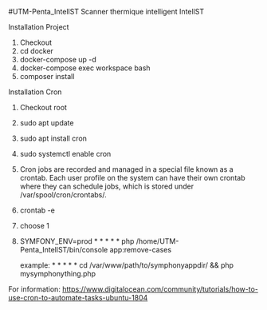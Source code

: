 #UTM-Penta_IntellST
Scanner thermique intelligent IntellST

Installation Project
1. Checkout
2. cd docker
3. docker-compose up -d
4. docker-compose exec workspace bash
5. composer install

Installation Cron
1. Checkout root
2. sudo apt update
3. sudo apt install cron
4. sudo systemctl enable cron
5. Cron jobs are recorded and managed in a special file known as a crontab. Each user profile on the system can have their own crontab where they can schedule jobs, which is stored under /var/spool/cron/crontabs/.
6. crontab -e
7. choose 1
8. SYMFONY_ENV=prod  * * * * * php /home/UTM-Penta_IntellST/bin/console app:remove-cases 

   example: * * * * * cd /var/www/path/to/symphonyappdir/ && php mysymphonything.php
 
For information: https://www.digitalocean.com/community/tutorials/how-to-use-cron-to-automate-tasks-ubuntu-1804 